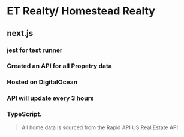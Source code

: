 # ET Realty/ Homestead Realty
## next.js
### jest for test runner
### Created an API for all Propetry data
### Hosted on DigitalOcean
### API will update every 3 hours
### TypeScript.

> All home data is sourced from the Rapid API US Real Estate API

